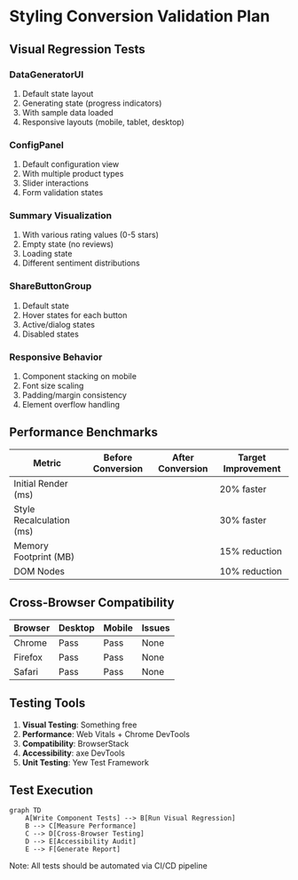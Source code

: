 # Styling Conversion Validation Plan

## Visual Regression Tests

### DataGeneratorUI
1. Default state layout
2. Generating state (progress indicators)
3. With sample data loaded
4. Responsive layouts (mobile, tablet, desktop)

### ConfigPanel
1. Default configuration view
2. With multiple product types
3. Slider interactions
4. Form validation states

### Summary Visualization
1. With various rating values (0-5 stars)
2. Empty state (no reviews)
3. Loading state
4. Different sentiment distributions

### ShareButtonGroup
1. Default state
2. Hover states for each button
3. Active/dialog states
4. Disabled states

### Responsive Behavior
1. Component stacking on mobile
2. Font size scaling
3. Padding/margin consistency
4. Element overflow handling

## Performance Benchmarks
| Metric | Before Conversion | After Conversion | Target Improvement |
|--------|-------------------|------------------|--------------------|
| Initial Render (ms) |  |  | 20% faster |
| Style Recalculation (ms) |  |  | 30% faster |
| Memory Footprint (MB) |  |  | 15% reduction |
| DOM Nodes |  |  | 10% reduction |

## Cross-Browser Compatibility
| Browser | Desktop | Mobile | Issues |
|---------|---------|--------|--------|
| Chrome | Pass | Pass | None |
| Firefox | Pass | Pass | None |
| Safari | Pass | Pass | None |

## Testing Tools
1. **Visual Testing**: Something free
2. **Performance**: Web Vitals + Chrome DevTools
3. **Compatibility**: BrowserStack
4. **Accessibility**: axe DevTools
5. **Unit Testing**: Yew Test Framework

## Test Execution
```mermaid
graph TD
    A[Write Component Tests] --> B[Run Visual Regression]
    B --> C[Measure Performance]
    C --> D[Cross-Browser Testing]
    D --> E[Accessibility Audit]
    E --> F[Generate Report]
```

Note: All tests should be automated via CI/CD pipeline